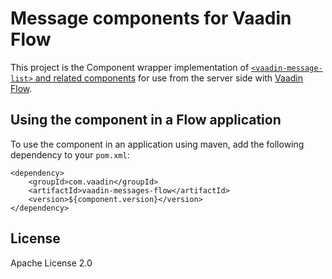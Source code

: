 # Message сomponents for Vaadin Flow

This project is the Component wrapper implementation of [`<vaadin-message-list>` and related components](https://github.com/vaadin/vaadin-messages)
for use from the server side with [Vaadin Flow](https://github.com/vaadin/flow).

## Using the component in a Flow application

To use the component in an application using maven,
add the following dependency to your `pom.xml`:
```
<dependency>
    <groupId>com.vaadin</groupId>
    <artifactId>vaadin-messages-flow</artifactId>
    <version>${component.version}</version>
</dependency>
```

## License

Apache License 2.0

